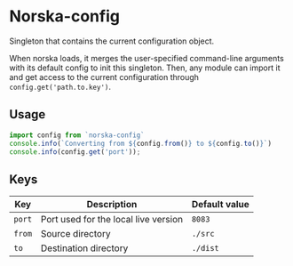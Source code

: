# Norska-config

Singleton that contains the current configuration object.

When norska loads, it merges the user-specified command-line arguments with its
default config to init this singleton. Then, any module can import it and get
access to the current configuration through `config.get('path.to.key')`.

## Usage

```js
import config from `norska-config`
console.info(`Converting from ${config.from()} to ${config.to()}`)
console.info(config.get('port'));
```

## Keys

| Key                  | Description                                | Default value                                |
| -------------------- | ------------------------------------------ | -------------------------------------------- |
| `port`               | Port used for the local live version       | `8083`                                       |
| `from`               | Source directory                           | `./src`                                      |
| `to`                 | Destination directory                      | `./dist`                                     |
